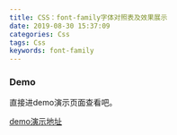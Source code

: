 ```yaml
---
title: CSS：font-family字体对照表及效果展示
date: 2019-08-30 15:37:09
categories: Css
tags: Css
keywords: font-family
---
```



### Demo

直接进demo演示页面查看吧。

[demo演示地址](https://www.zsfmyz.top/demo/font/)
